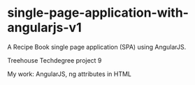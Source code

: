 # single-page-application-with-angularjs-v1

A Recipe Book single page application (SPA) using AngularJS.  

Treehouse Techdegree project 9

My work: AngularJS, ng attributes in HTML 
